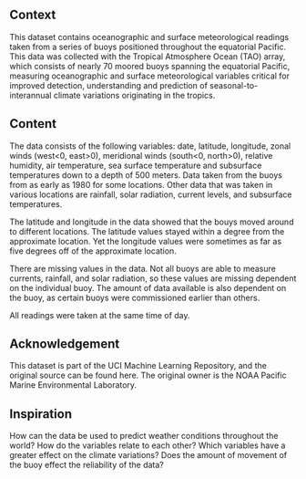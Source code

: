 ## Context
This dataset contains oceanographic and surface meteorological readings taken from a series of buoys positioned throughout the equatorial Pacific. This data was collected with the Tropical Atmosphere Ocean (TAO) array, which consists of nearly 70 moored buoys spanning the equatorial Pacific, measuring oceanographic and surface meteorological variables critical for improved detection, understanding and prediction of seasonal-to-interannual climate variations originating in the tropics.

## Content
The data consists of the following variables: date, latitude, longitude, zonal winds (west<0, east>0), meridional winds (south<0, north>0), relative humidity, air temperature, sea surface temperature and subsurface temperatures down to a depth of 500 meters. Data taken from the buoys from as early as 1980 for some locations. Other data that was taken in various locations are rainfall, solar radiation, current levels, and subsurface temperatures.

The latitude and longitude in the data showed that the bouys moved around to different locations. The latitude values stayed within a degree from the approximate location. Yet the longitude values were sometimes as far as five degrees off of the approximate location.

There are missing values in the data. Not all buoys are able to measure currents, rainfall, and solar radiation, so these values are missing dependent on the individual buoy. The amount of data available is also dependent on the buoy, as certain buoys were commissioned earlier than others.

All readings were taken at the same time of day.

## Acknowledgement
This dataset is part of the UCI Machine Learning Repository, and the original source can be found here. The original owner is the NOAA Pacific Marine Environmental Laboratory.

## Inspiration
How can the data be used to predict weather conditions throughout the world?
How do the variables relate to each other?
Which variables have a greater effect on the climate variations?
Does the amount of movement of the buoy effect the reliability of the data?

